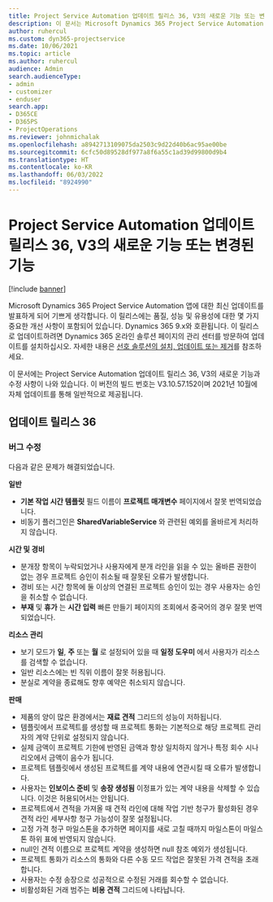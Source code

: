 ```yaml
---
title: Project Service Automation 업데이트 릴리스 36, V3의 새로운 기능 또는 변경된 기능
description: 이 문서는 Microsoft Dynamics 365 Project Service Automation 업데이트 릴리스 36, V3에서 사용할 수 있는 기능 및 수정 사항을 나열합니다.
author: ruhercul
ms.custom: dyn365-projectservice
ms.date: 10/06/2021
ms.topic: article
ms.author: ruhercul
audience: Admin
search.audienceType:
- admin
- customizer
- enduser
search.app:
- D365CE
- D365PS
- ProjectOperations
ms.reviewer: johnmichalak
ms.openlocfilehash: a8942713109075da2503c9d22d40b6ac95ae00be
ms.sourcegitcommit: 6cfc50d89528df977a8f6a55c1ad39d99800d9b4
ms.translationtype: HT
ms.contentlocale: ko-KR
ms.lasthandoff: 06/03/2022
ms.locfileid: "8924990"
---
```

# <a name="whats-new-or-changed-in-project-service-automation-update-release-36-v3"></a>Project Service Automation 업데이트 릴리스 36, V3의 새로운 기능 또는 변경된 기능

[!include [banner](../includes/psa-now-project-operations.md)]

Microsoft Dynamics 365 Project Service Automation 앱에 대한 최신 업데이트를 발표하게 되어 기쁘게 생각합니다. 이 릴리스에는 품질, 성능 및 유용성에 대한 몇 가지 중요한 개선 사항이 포함되어 있습니다. Dynamics 365 9.x와 호환됩니다. 이 릴리스로 업데이트하려면 Dynamics 365 온라인 솔루션 페이지의 관리 센터를 방문하여 업데이트를 설치하십시오. 자세한 내용은 [선호 솔루션의 설치, 업데이트 또는 제거](/power-platform/admin/install-remove-preferred-solution)를 참조하세요.

이 문서에는 Project Service Automation 업데이트 릴리스 36, V3의 새로운 기능과 수정 사항이 나와 있습니다. 이 버전의 빌드 번호는 V3.10.57.152이며 2021년 10월에 자체 업데이트를 통해 일반적으로 제공됩니다.

## <a name="update-release-36"></a>업데이트 릴리스 36

### <a name="bug-fixes"></a>버그 수정

다음과 같은 문제가 해결되었습니다.

**일반**
- **기본 작업 시간 템플릿** 필드 이름이 **프로젝트 매개변수** 페이지에서 잘못 번역되었습니다.
- 비동기 플러그인은 **SharedVariableService** 와 관련된 예외를 올바르게 처리하지 않습니다.

**시간 및 경비**
- 분개장 항목이 누락되었거나 사용자에게 분개 라인을 읽을 수 있는 올바른 권한이 없는 경우 프로젝트 승인이 취소될 때 잘못된 오류가 발생합니다.
- 경비 또는 시간 항목에 둘 이상의 연결된 프로젝트 승인이 있는 경우 사용자는 승인을 취소할 수 없습니다.
- **부재** 및 **휴가** 는 **시간 입력** 빠른 만들기 페이지의 조회에서 중국어의 경우 잘못 번역되었습니다.

**리소스 관리**
- 보기 모드가 **일**, **주** 또는 **월** 로 설정되어 있을 때 **일정 도우미** 에서 사용자가 리소스를 검색할 수 없습니다.
- 일반 리소스에는 빈 직위 이름이 잘못 허용됩니다. 
- 분실로 계약을 종료해도 향후 예약은 취소되지 않습니다.

**판매**
- 제품의 양이 많은 환경에서는 **재료 견적** 그리드의 성능이 저하됩니다.
- 템플릿에서 프로젝트를 생성할 때 프로젝트 통화는 기본적으로 해당 프로젝트 관리자의 계약 단위로 설정되지 않습니다.
- 실제 금액이 프로젝트 기한에 반영된 금액과 항상 일치하지 않거나 특정 회수 시나리오에서 금액이 음수가 됩니다.
- 프로젝트 템플릿에서 생성된 프로젝트를 계약 내용에 연관시킬 때 오류가 발생합니다.
- 사용자는 **인보이스 준비** 및 **송장 생성됨** 이정표가 있는 계약 내용을 삭제할 수 있습니다. 이것은 허용되어서는 안됩니다.
- 프로젝트에서 견적을 가져올 때 견적 라인에 대해 작업 기반 청구가 활성화된 경우 견적 라인 세부사항 청구 가능성이 잘못 설정됩니다.
- 고정 가격 청구 마일스톤을 추가하면 페이지를 새로 고칠 때까지 마일스톤이 마일스톤 하위 표에 반영되지 않습니다.
- null인 견적 이름으로 프로젝트 계약을 생성하면 null 참조 예외가 생성됩니다.
- 프로젝트 통화가 리소스의 통화와 다른 수동 모드 작업은 잘못된 가격 견적을 초래합니다.
- 사용자는 수정 송장으로 성공적으로 수정된 거래를 회수할 수 없습니다.
- 비활성화된 거래 범주는 **비용 견적** 그리드에 나타납니다.



